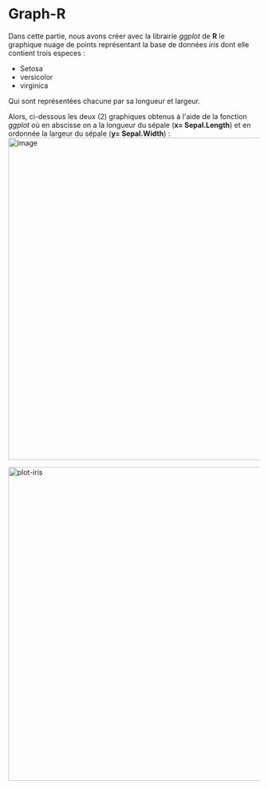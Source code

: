# Graph-R
Dans cette partie, nous avons créer avec la librairie *ggplot* de **R** le graphique nuage de points représentant la base de données *iris* dont elle contient trois especes :
- Setosa
- versicolor
- virginica

Qui sont représentées chacune par sa longueur et largeur.

Alors, ci-dessous les deux (2) graphiques obtenus à l'aide de la fonction *ggplot* où en abscisse on a la longueur du sépale (**x= Sepal.Length**) et en ordonnée la largeur du sépale (**y= Sepal.Width**) :
<img width="645" alt="image" src="https://github.com/AbdoulazizH/Graph-R/assets/122400488/2ef5e545-aa19-4eba-a4bb-47341a698f23">

<img width="628" alt="plot-iris" src="https://github.com/AbdoulazizH/Graph-R/assets/122400488/42087b83-3342-4c66-8553-b436b3a923ec">

